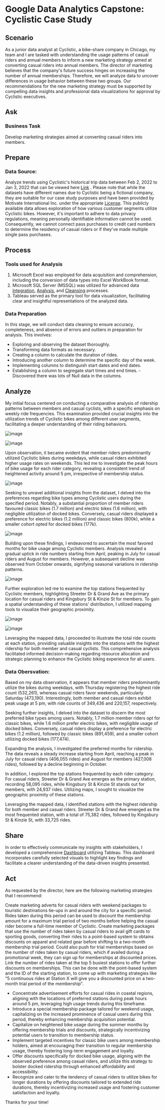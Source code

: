 # **Google Data Analytics Capstone: Cyclistic Case Study**


## Scenario
As a junior data analyst at Cyclistic, a bike-share company in Chicago, my team and I are tasked with understanding the usage patterns of casual riders and annual members to inform a new marketing strategy aimed at converting casual riders into annual members. The director of marketing believes that the company's future success hinges on increasing the number of annual memberships. Therefore, we will analyze data to uncover differences in usage behavior between these two groups. Our recommendations for the new marketing strategy must be supported by compelling data insights and professional data visualizations for approval by Cyclistic executives.
## Ask

### Business Task
Develop marketing strategies aimed at converting casual riders into members.


## Prepare
### Data Source: 
Analyze trends using Cyclistic's historical trip data between Feb 2, 2022 to Jan 3, 2022 that can be viewed here [Link](https://divvy-tripdata.s3.amazonaws.com/index.html) . Please note that while the datasets have different names due to Cyclistic being a fictional company, they are suitable for our case study purposes and have been provided by Motivate International Inc. under the appropriate [License](https://www.divvybikes.com/data-license-agreement). This publicly available data allows exploration of how various customer segments utilize Cyclistic bikes. However, it's important to adhere to data privacy regulations, meaning personally identifiable information cannot be used. Consequently, we cannot connect pass purchases to credit card numbers to determine the residency of casual riders or if they've made multiple single pass purchases.


## Process

### Tools used for Analysis

1. Microsoft Excel was employed for data acquisition and comprehension, including the conversion of data types into Excel WorkBook format.
2. Microsoft SQL Server (MSSQL) was utilized for advanced data [Integration](https://github.com/JordonT98/Google-Data-Analytics-Capstone-Cyclistic-Case-Study-/blob/main/Cyclistic%20Data%20Combining.sql), [Analysis](https://github.com/JordonT98/Google-Data-Analytics-Capstone-Cyclistic-Case-Study-/blob/main/Cyclist%20Data%20Analysis.sql), and [Cleansing](https://github.com/JordonT98/Google-Data-Analytics-Capstone-Cyclistic-Case-Study-/blob/main/Cyclistic%20Data%20Cleaning.sql) processes.
3. Tableau served as the primary tool for data visualization, facilitating clear and insightful representations of the analyzed data.

### Data Preparation
In this stage, we will conduct data cleaning to ensure accuracy, completeness, and absence of errors and outliers in preparation for analysis. This involves:

- Exploring and observing the dataset thoroughly.
- Transforming data formats as necessary.
- Creating a column to calculate the duration of rides.
- Introducing another column to determine the specific day of the week.
- Implementing columns to distinguish start dates and end dates.
- Establishing a column to segregate start times and end times.
-Discovered there was lots of Null data in the columns.


## Analyze 

My initial focus centered on conducting a comparative analysis of ridership patterns between members and casual cyclists, with a specific emphasis on weekly ride frequencies. This examination provided crucial insights into the utilization trends of Cyclistic bikes among different user segments, facilitating a deeper understanding of their riding behaviors. 

![image](https://github.com/JordonT98/Google-Data-Analytics-Capstone-Cyclistic-Case-Study-/assets/158506708/583125d5-8c7e-4091-ab5e-741640c4837e)



 
![image](https://github.com/JordonT98/Google-Data-Analytics-Capstone-Cyclistic-Case-Study-/assets/158506708/df8bb5d6-d91e-487c-b078-d3d614861492)

Upon observation, it became evident that member riders predominantly utilized Cyclistic bikes during weekdays, while casual riders exhibited higher usage rates on weekends. This led me to investigate the peak hours of bike usage for each rider category, revealing a consistent trend of heightened activity around 5 pm, irrespective of membership status.
 

![image](https://github.com/JordonT98/Google-Data-Analytics-Capstone-Cyclistic-Case-Study-/assets/158506708/2772e2a6-1d76-47ae-8b68-2c26e326e08f)

Seeking to unravel additional insights from the dataset, I delved into the preferences regarding bike types among Cyclistic users during the specified period. Notably, a substantial proportion of member riders favoured classic bikes (1.7 million) and electric bikes (1.6 million), with negligible utilization of docked bikes. Conversely, casual riders displayed a preference for electric bikes (1.2 million) and classic bikes (800k), while a smaller cohort opted for docked bikes (177k). 



![image](https://github.com/JordonT98/Google-Data-Analytics-Capstone-Cyclistic-Case-Study-/assets/158506708/9e81b8c4-663f-47ff-98af-05d288ed4cb3)

Building upon these findings, I endeavored to ascertain the most favored months for bike usage among Cyclistic members. Analysis revealed a gradual uptick in ride numbers starting from April, peaking in July for casual riders and August for members. However, a subsequent decline was observed from October onwards, signifying seasonal variations in ridership patterns. 


![image](https://github.com/JordonT98/Google-Data-Analytics-Capstone-Cyclistic-Case-Study-/assets/158506708/ea7fac3b-c2d0-4c79-8606-930e3ef11537)

Further exploration led me to examine the top stations frequented by Cyclistic members, highlighting Streeter Dr & Grand Ave as the primary location for casual riders and Kingsbury St & Kinzie St for members. To gain a spatial understanding of these stations' distribution, I utilized mapping tools to visualize their geographic proximity.
 
![image](https://github.com/JordonT98/Google-Data-Analytics-Capstone-Cyclistic-Case-Study-/assets/158506708/725635bf-fb81-4575-a69b-521cddad1c90)

![image](https://github.com/JordonT98/Google-Data-Analytics-Capstone-Cyclistic-Case-Study-/assets/158506708/3821a6dd-e11d-4235-b7f3-639607947c5b)


Leveraging the mapped data, I proceeded to illustrate the total ride counts at each station, providing valuable insights into the stations with the highest ridership for both member and casual cyclists. This comprehensive analysis facilitated informed decision-making regarding resource allocation and strategic planning to enhance the Cyclistic biking experience for all users.

### Data Obersvation:
Based on my data observation, it appears that member riders predominantly utilize the bikes during weekdays, with Thursday registering the highest ride count (532,261), whereas casual riders favor weekends, particularly Saturday (473,190). Interestingly, both member and casual riders exhibit peak usage at 5 pm, with ride counts of 349,436 and 220,157, respectively.

Seeking further insights, I delved into the dataset to discern the most preferred bike types among users. Notably, 1.7 million member riders opt for classic bikes, while 1.6 million prefer electric bikes, with negligible usage of docked bikes. Conversely, casual riders display a preference for electric bikes (1.2 million), followed by classic bikes (891,459), and a smaller cohort utilizing docked bikes (177,474).

Expanding the analysis, I investigated the preferred months for ridership. The data reveals a steady increase starting from April, reaching a peak in July for casual riders (406,055 rides) and August for members (427,008 rides), followed by a decline beginning in October.

In addition, I explored the top stations frequented by each rider category. For casual riders, Streeter Dr & Grand Ave emerges as the primary station, recording 58,095 rides, while Kingsbury St & Kinzie St stands out for members, with 24,937 rides. Utilizing maps, I sought to visualize the geographic proximity of these stations.

Leveraging the mapped data, I identified stations with the highest ridership for both member and casual riders. Streeter Dr & Grand Ave emerged as the most frequented station, with a total of 75,382 rides, followed by Kingsbury St & Kinzie St, with 33,725 rides.


## Share
In order to effectively communicate my insights with stakeholders, I developed a comprehensive [Dashboard](https://public.tableau.com/app/profile/jordon.taylor/viz/GoogleDataAnalyticsCapstoneCyclisticCaseStudyV3/TotalMembers#1) utilizing Tableau. This dashboard incorporates carefully selected visuals to highlight key findings and facilitate a clearer understanding of the data-driven insights presented.

## Act
As requested by the director, here are the following marketing strategies that I recommend:

Create marketing adverts for casual riders with weekend packages to touristic destinations tie-ups in and around the city for a specific period. Rides taken during this period can be used to discount the membership amount for a maximum trial period of two months before helping the casual rider become a full-time member of Cyclistic.
Create marketing packages that use the number of rides taken by casual riders to avail gift cards to sporting goods, converting their rides to a point-based system to obtains discounts on apparel and related gear before shifting to a two-month membership trial period.
Could also push for trial memberships based on the number of rides taken by casual riders, which if availed during a promotional week, they can sign up for memberships at discounted prices.
Link the number of rides taken at the top 5 busiest stations to offer further discounts on memberships. This can be done with the point-based system and the ID of the starting station, to come up with marketing strategies like "5 continuous rides at Station X will give you a discounted price on a two-month trial period of the membership".
- Concentrate advertisement efforts for casual rides in coastal regions, aligning with the locations of preferred stations during peak hours around 5 pm, leveraging high usage trends during this timeframe.
- Introduce a special membership package tailored for weekend usage, capitalizing on the increased prominence of casual users during this period, thereby enhancing membership acquisition potential.
- Capitalize on heightened bike usage during the summer months by offering membership trials and discounts, strategically incentivizing potential users to transition to membership status.
- Implement targeted incentives for classic bike users among membership holders, aimed at encouraging their transition to regular membership usage, thereby fostering long-term engagement and loyalty.
- Offer discounts specifically for docked bike usage, aligning with the observed preference among casual riders, and utilize this strategy to bolster docked ridership through enhanced affordability and accessibility.
- Recognize and cater to the tendency of casual riders to utilize bikes for longer durations by offering discounts tailored to extended ride durations, thereby incentivizing increased usage and fostering customer satisfaction and loyalty.

Thanks for your time!

